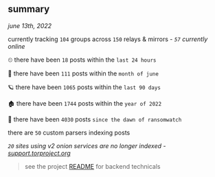 
## summary
_june 13th, 2022_

currently tracking `104` groups across `150` relays & mirrors - _`57` currently online_

⏲ there have been `18` posts within the `last 24 hours`

🦈 there have been `111` posts within the `month of june`

🪐 there have been `1065` posts within the `last 90 days`

🏚 there have been `1744` posts within the `year of 2022`

🦕 there have been `4030` posts `since the dawn of ransomwatch`

there are `50` custom parsers indexing posts

_`20` sites using v2 onion services are no longer indexed - [support.torproject.org](https://support.torproject.org/onionservices/v2-deprecation/)_

> see the project [README](https://github.com/joshhighet/ransomwatch#ransomwatch--) for backend technicals
